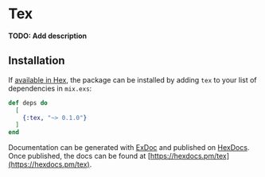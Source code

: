 # Tex

**TODO: Add description**

## Installation

If [available in Hex](https://hex.pm/docs/publish), the package can be installed
by adding `tex` to your list of dependencies in `mix.exs`:

```elixir
def deps do
  [
    {:tex, "~> 0.1.0"}
  ]
end
```

Documentation can be generated with [ExDoc](https://github.com/elixir-lang/ex_doc)
and published on [HexDocs](https://hexdocs.pm). Once published, the docs can
be found at [https://hexdocs.pm/tex](https://hexdocs.pm/tex).


